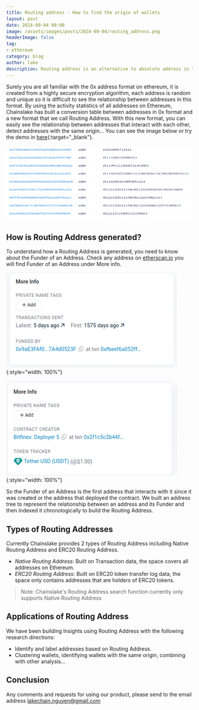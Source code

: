 ```yaml
---
title: Routing address - How to find the origin of wallets
layout: post
date: 2024-09-04 00:00
image: /assets/images/posts/2024-09-04/routing_address.png
headerImage: false
tag:
- ethereum
category: blog
author: lake
description: Routing address is an alternative to absolute address in the form of 0x... on Ethereum, built on deploy and fund activities, so that the origin and relationship between addresses can be easily determined.
---
```


Surely you are all familiar with the 0x address format on ethereum, it is created from a highly secure encryption algorithm, each address is random and unique so it is difficult to see the relationship between addresses in this format. By using the activity statistics of all addresses on Ethereum, Chainslake has built a conversion table between addresses in 0x format and a new format that we call Routing Address. With this new format, you can easily see the relationship between addresses that interact with each other, detect addresses with the same origin... You can see the image below or try the demo in [here](https://metabase.chainslake.io/public/dashboard/db6301d1-9043-43fe-9c3e-ad2729d9b28e){:target="_blank"}.

![Routing Address](/assets/images/posts/2024-09-04/routing_address.png)

## How is Routing Address generated?
To understand how a Routing Address is generated, you need to know about the Funder of an Address. Check any address on [etherscan.io](https://etherscan.io/) you will find Funder of an Address under More info.

![Funder of a wallet](/assets/images/posts/2024-09-04/funder_of_address.png){:style="width: 100%"}

![Deployer of a contract](/assets/images/posts/2024-09-04/deployer_of_address.png){:style="width: 100%"}

So the Funder of an Address is the first address that interacts with it since it was created or the address that deployed the contract. We built an address tree to represent the relationship between an address and its Funder and then indexed it chronologically to build the Routing Address.

## Types of Routing Addresses

Currently Chainslake provides 2 types of Routing Address including Native Routing Address and ERC20 Routing Address.
* *Native Routing Address*: Built on Transaction data, the space covers all addresses on Ethereum.
* *ERC20 Routing Address*: Built on ERC20 token transfer log data, the space only contains addresses that are holders of ERC20 tokens.

>  Note: Chainslake's Routing Address search function currently only supports Native Routing Address

## Applications of Routing Address

We have been building Insights using Routing Address with the following research directions:
* Identify and label addresses based on Routing Address.
* Clustering wallets, identifying wallets with the same origin, combining with other analysis...

## Conclusion

Any comments and requests for using our product, please send to the email address [lakechain.nguyen@gmail.com](mailto:lakechain.nguyen@gmail.com)